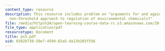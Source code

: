 ```yaml
---
content_type: resource
description: This resource includes problem on "arguments for and against a linear
  non-threshold approach to regulation of environmental chemicals?"
file: /media/https%3A/open-learning-course-data-rc.s3.amazonaws.com/20-104j-chemicals-in-the-environment-toxicology-and-public-health-be-104j-spring-2005/0382b73858e7459482a5da13b265f556_ps5.pdf
file_type: application/pdf
resourcetype: Document
title: ps5.pdf
uid: 0382b738-58e7-4594-82a5-da13b265f556
---
```

